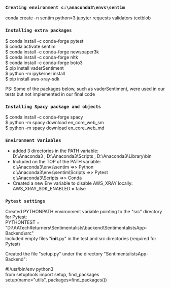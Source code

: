###  `Creating environment c:\anaconda3\envs\sentim`
conda create -n sentim python=3 jupyter requests validators textblob

###  `Installing extra packages`
$ conda install -c conda-forge pytest<br />
$ conda activate sentim<br />
$ conda install -c conda-forge newspaper3k<br />
$ conda install -c conda-forge nltk <br />
$ conda install -c conda-forge boto3<br />
$ pip install vaderSentiment<br />
$ python -m ipykernel install<br />
$ pip install aws-xray-sdk<br /> 

PS: Some of the packages below, such as vaderSentiment, were used in our tests but not implemented in our final code

###  `Installing Spacy package and objects`
$ conda install -c conda-forge spacy<br />
$ python -m spacy download en_core_web_sm<br />
$ python -m spacy download en_core_web_md<br />

###  `Environment Variables`
* added 3 directories in the PATH variable:<br />
D:\Anaconda3 ; D:\Anaconda3\Scripts ; D:\Anaconda3\Library\bin<br />
* Included on the TOP of the PATH variable:<br />
c:\Anaconda3\envs\sentim            =>> Python<br />
c:\Anaconda3\envs\sentim\Scripts    =>> Pytest<br />
c:\Anaconda3\Scripts                =>> Conda<br />
* Created a new Env variable to disable AWS_XRAY locally:<br />
AWS_XRAY_SDK_ENABLED = false<br />

###  `Pytest settings`
Created PYTHONPATH environment variable pointing to the "src" directory for Pytest:<br />
     PYTHONTEST = "D:\AATechReturners\Sentimentalists\backend\SentimentalistsApp-Backend\src"<br />
Included empty files "__init__.py" in the test and src directories (required for Pytest)<br />

Created the file "setup.py" under the directory "SentimentalistsApp-Backend":<br />

#!/usr/bin/env python3<br />
from setuptools import setup, find_packages<br />
setup(name="utils", packages=find_packages())<br />
